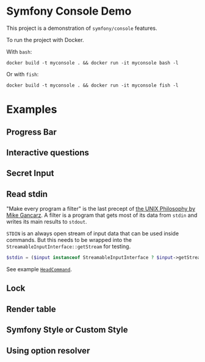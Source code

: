 # Symfony Console Demo

This project is a demonstration of `symfony/console` features.


To run the project with Docker.

With `bash`:

```console
docker build -t myconsole . && docker run -it myconsole bash -l
```

Or with `fish`:

```console
docker build -t myconsole . && docker run -it myconsole fish -l
```

# Examples

## Progress Bar

## Interactive questions

## Secret Input

## Read stdin

"Make every program a filter" is the last precept of [the UNIX Philosophy by Mike Gancarz](https://en.wikipedia.org/wiki/Unix_philosophy#Mike_Gancarz:_The_UNIX_Philosophy).
A filter is a program that gets most of its data from `stdin` and writes its main results to `stdout`.

`STDIN` is an always open stream of input data that can be used inside commands. But this needs to be wrapped into 
the `StreamableInputInterface::getStream` for testing.

```php
$stdin = ($input instanceof StreamableInputInterface ? $input->getStream() : null) ?? STDIN;
```

See example [`HeadCommand`](src/HeadCommand.php).

## Lock

## Render table

## Symfony Style or Custom Style

## Using option resolver
